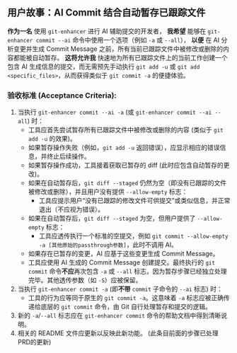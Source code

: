 ## 用户故事：AI Commit 结合自动暂存已跟踪文件

**作为一名** 使用 `git-enhancer` 进行 AI 辅助提交的开发者，
**我希望** 能够在 `git-enhancer commit --ai` 命令中使用一个选项（例如 `-a` 或 `--all`），
**以便** 在 AI 分析变更并生成 Commit Message 之前，所有当前已跟踪文件中被修改或删除的内容都能被自动暂存。
**这将允许我** 快速地为所有已跟踪文件上的当前工作创建一个包含 AI 生成信息的提交，而无需预先手动执行 `git add -u` 或 `git add <specific_files>`，从而获得类似于 `git commit -a` 的便捷体验。

### 验收标准 (Acceptance Criteria):

1.  当执行 `git-enhancer commit --ai -a` (或 `git-enhancer commit --ai --all`) 时：
    *   工具应首先尝试暂存所有已跟踪文件中被修改或删除的内容 (类似于 `git add -u` 的效果)。
    *   如果暂存操作失败（例如，`git add -u` 返回错误），应显示相应的错误信息，并终止后续操作。
    *   如果暂存操作成功，工具接着获取已暂存的 diff (此时应包含自动暂存的更改)。
    *   如果在自动暂存后，`git diff --staged` 仍然为空（即没有已跟踪的文件被修改或删除），并且用户没有提供 `--allow-empty` 标志：
        *   工具应提示用户“没有已跟踪的修改文件可供提交”或类似信息，并正常退出（不应视为错误）。
    *   如果在自动暂存后，`git diff --staged` 为空，但用户提供了 `--allow-empty` 标志：
        *   工具应透传执行一个标准的空提交，例如 `git commit --allow-empty -a [其他原始的passthrough参数]`，此时不调用 AI。
    *   如果存在已暂存的变更，AI 应基于这些变更生成 Commit Message。
    *   工具应使用 AI 生成的 Commit Message 创建提交。最终执行的 `git commit` 命令**不应**再次包含 `-a` 或 `--all` 标志，因为暂存步骤已经独立处理完毕。其他透传参数（如 `-S`）应被保留。
2.  当执行 `git-enhancer commit -a` (即**不带** `commit` 子命令的 `--ai` 标志) 时：
    *   工具的行为应等同于原生的 `git commit -a`。这意味着 `-a` 标志应被正确传递给底层的 `git commit` 命令，由 Git 自行处理暂存和提交的逻辑。
3.  新的 `-a`/`--all` 标志应在 `git-enhancer commit` 命令的帮助文档中得到清晰说明。
4.  相关的 README 文件应更新以反映此新功能。 (此条目前面的步骤已处理PRD的更新)